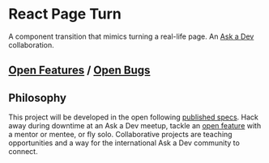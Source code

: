 # React Page Turn

A component transition that mimics turning a real-life page. An [Ask a Dev](https://github.com/askadev) collaboration.

## [Open Features](https://github.com/askadev/react-page-turn/issues?utf8=%E2%9C%93&q=is%3Aissue+is%3Aopen+label%3Aspec) / [Open Bugs](https://github.com/askadev/react-page-turn/issues?utf8=%E2%9C%93&q=is%3Aissue+is%3Aopen+label%3Abug)

## Philosophy

This project will be developed in the open following [published specs](https://github.com/askadev/react-page-turn/issues?utf8=%E2%9C%93&q=label%3Aspec). Hack away during downtime at an Ask a Dev meetup, tackle an [open feature](https://github.com/askadev/react-page-turn/issues?utf8=%E2%9C%93&q=label%3Aspec+is%3Aopen+) with a mentor or mentee, or fly solo. Collaborative projects are teaching opportunities and a way for the international Ask a Dev community to connect.
